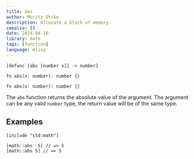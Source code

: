 ```yaml
---
title: abs
author: Moritz Utcke
description: Allocate a block of memory.
seealso: []
date: 2024-04-10
library: math
tags: [function]
language: mlisp
---
```


```mlisp tabs=lang name=META-Lisp lang=mlisp
[defunc [abs [number x]] -> number]
```

```metals tabs=lang name=METALS lang=metals
fn abs(x: number): number {}
```

```gyro tabs=lang name=Gyro lang=gyro
fn abs(x: number): number {}
```

The `abs` function returns the absolute value of the argument. The argument can be any valid `number` type, the return value will be of the same type.

## Examples

```mlisp
[include "std:math"]

[math::abs -5] // => 5
[math::abs 5] // => 5
```